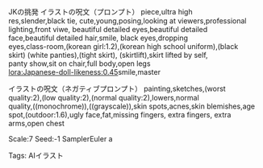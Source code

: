 JKの挑発 イラストの呪文（プロンプト） piece,ultra high  
res,slender,black tie, cute,young,posing,looking at viewers,professional  
lighting,front viwe, beautiful detailed eyes,beautiful detailed  
face,beautiful detailed hair,smile, black eyes,dropping  
eyes,class-room,(korean girl:1.2),(korean high school uniform),(black  
skirt) (white panties),(tight skirt), (skirtlift),skirt lifted by self,  
panty show,sit on chair,full body,open legs  
<lora:Japanese-doll-likeness:0.45>smile,master  

イラストの呪文（ネガティブプロンプト） painting,sketches,(worst  
quality:2),(low quality:2),(normal quality:2),lowers,normal  
quality,((monochrome)),((grayscale)),skin spots,acnes,skin blemishes,age  
spot,(outdoor:1.6),ugly face,fat,missing fingers, extra fingers, extra  
arms,open chest  

Scale:7 Seed:-1 SamplerEuler a

Tags: AIイラスト